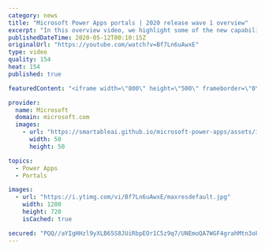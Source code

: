 ```yaml
---
category: news
title: "Microsoft Power Apps portals | 2020 release wave 1 overview"
excerpt: "In this overview video, we highlight some of the new capabilities included in the latest update to Microsoft Power Apps portals.     Here are the capabilities covered:   •    Power BI integration, so you can quickly add Power BI reports, tables, and dashboards to your portals without coding.  •    Themes"
publishedDateTime: 2020-05-12T00:10:15Z
originalUrl: "https://youtube.com/watch?v=Bf7Ln6uAwxE"
type: video
quality: 154
heat: 154
published: true

featuredContent: "<iframe width=\"800\" height=\"500\" frameborder=\"0\" src=\"https://www.youtube.com/embed/Bf7Ln6uAwxE\" allow=\"accelerometer; autoplay; encrypted-media; gyroscope; picture-in-picture\" allowfullscreen></iframe>"

provider:
  name: Microsoft
  domain: microsoft.com
  images:
    - url: "https://smartableai.github.io/microsoft-power-apps/assets/images/organizations/microsoft.com-50x50.jpg"
      width: 50
      height: 50

topics:
  - Power Apps
  - Portals

images:
  - url: "https://i.ytimg.com/vi/Bf7Ln6uAwxE/maxresdefault.jpg"
    width: 1280
    height: 720
    isCached: true

secured: "PQQ//aYIgHHzl9yXLB65S8JUiRbpEOr1C5z9q7/UNEmoQA7WGF4grahMtn3oP/Ecxc5qLcA0TxyfKneV9iP1A/t0AGGquN6Qe7PBzuPZ9LpFi+F1kOQQlGMTnGHFrENNu9y7rPByYa/9v1XdnSlZ0m6N4cYbPjwraCwLEfVqnxdzov5LOi8xf9YVpmMpZ5UgC5V8cI0yOh4LtQKg5HxFw0yH0sbwRUJejwfiPHDYs1k2UxYiqeAmSFm5w5dKRvE+zhEyfKqpl2q9tUefC8JGFaS5sl6DaRQhxXHSt1MAr6qttjnfiJqnJuA5JWui3X4QVqmoReHT5r6hytOKbQw08FTQ6ymmxZrTGGF2vqM5EQXwZbL//nwqgjfGnewjMj28X/zt8Yi3S3jMT/UWbj9PGE827aoJKHylD1k91v6ZYW6Hu9Wc14cMZS+TkRVW75fB;EXYEblRgfuYimlMT5nPsmw=="
---
```


